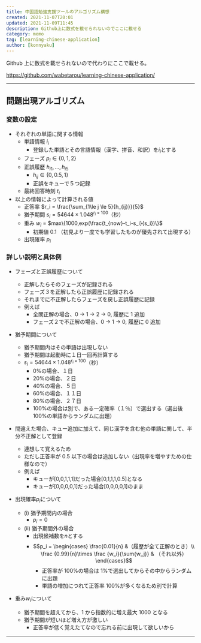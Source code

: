 ```yaml
---
title: 中国語勉強支援ツールのアルゴリズム構想
created: 2021-11-07T20:01
updated: 2021-11-09T11:45
description: Github上に数式を載せられないのでここに載せる
category: memo
tag: [learning-chinese-application]
author: [konnyaku]
---
```


Github 上に数式を載せられないので代わりにここで載せる。

https://github.com/wabetarou/learning-chinese-application/

---

## 問題出現アルゴリズム

### 変数の設定

- それぞれの単語に関する情報
  - 単語情報 $i_i$
    - 登録した単語とその言語情報（漢字、拼音、和訳）を$i_i$とする
  - フェーズ $p_i \in \{0,1,2\}$
  - 正誤履歴 $h_{i1},...,h_{i5}$
    - $h_{ij} \in \{0,0.5,1\}$
    - 正誤をキューで５つ記録
  - 最終回答時刻 $t_i$
- 以上の情報によって計算される値
  - 正答率 $r_i = \frac{\sum_{1\le j \le 5}{h_{ij}}}{5}$
  - 猶予期間 $s_i = 54644 \times 1.048^{r_i \times 100}$（秒）
  - 重み $w_i$ = $max\{1000,exp(\frac{t_{now}-t_i-s_i}{s_i})\}$
    - 初期値 0.1 （初見より一度でも学習したものが優先されて出現する）
  - 出現確率 $p_i$

### 詳しい説明と具体例

- フェーズと正誤履歴について

  - 正解したらそのフェーズが記録される
  - フェーズ３を正解したら正誤履歴に記録される
  - それまでに不正解したらフェーズを戻し正誤履歴に記録
  - 例えば
    - 全問正解の場合、0 -> 1 -> 2 -> 0, 履歴に 1 追加
    - フェーズ２で不正解の場合、0 -> 1 -> 0, 履歴に 0 追加

- 猶予期間について
  - 猶予期間内はその単語は出現しない
  - 猶予期間は起動時に１日一回再計算する
  - $s_i = 54644 \times 1.048^{r_i \times 100}$（秒）
    - 0%の場合、１日
    - 20%の場合、２日
    - 40%の場合、５日
    - 60%の場合、１１日
    - 80%の場合、２７日
    - 100%の場合は別で、ある一定確率（１％）で選出する（選出後 100%の単語からランダムに出題）
- 間違えた場合、キュー追加に加えて、同じ漢字を含む他の単語に関して、半分不正解として登録
  - 連想して覚えるため
  - ただし正答率が 0.5 以下の場合は追加しない（出現率を増やすための仕様なので）
  - 例えば
    - キューが[0,0,1,1,1]だった場合[0,1,1,1,0.5]となる
    - キューが[0,0,0,0,1]だった場合[0,0,0,0,1]のまま
- 出現確率$p_i$について
  - (i) 猶予期間内の場合
    - $p_i = 0$
  - (ii) 猶予期間外の場合
    - 出現候補数を$n$とする
    - $$p_i = \begin{cases} \frac{0.01}{n} &（履歴が全て正解のとき）\\ \frac {0.99}{n}\times \frac {w_i}{\sum{w_j}} & （それ以外）\end{cases}$$
      - 正答率が 100%の場合は 1%で選出してからその中からランダムに出題
      - 単語の増加につれて正答率 100%が多くなるため別で計算
- 重み$w_i$について
  - 猶予期間を超えてから、1 から指数的に増え最大 1000 となる
  - 猶予期間が短いほど増え方が激しい
    - 正答率が低く覚えたてなので忘れる前に出現して欲しいから

---
